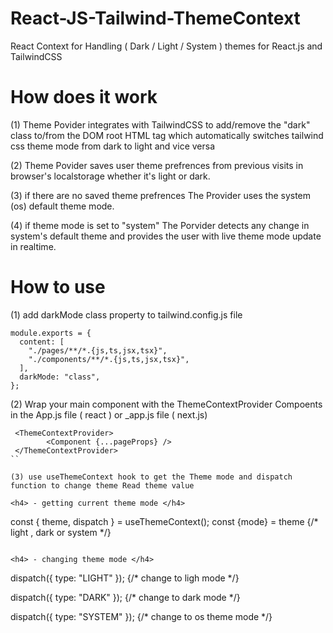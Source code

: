 # React-JS-Tailwind-ThemeContext
React Context for Handling ( Dark / Light / System ) themes for React.js and TailwindCSS

<h1> How does it work </h1>

(1) Theme Povider integrates with TailwindCSS to add/remove the "dark" class to/from the DOM root HTML tag which automatically switches tailwind css theme mode from dark to light and vice versa

(2) Theme Povider saves user theme prefrences from previous visits in browser's localstorage whether it's light or dark. 

(3) if there are no saved theme prefrences The Provider uses the system (os) default theme mode.

(4) if theme mode is set to "system" The Porvider detects any change in system's default theme and provides the user with live theme mode update in realtime. 
 


<h1> How to use </h1>

(1) add darkMode class property to tailwind.config.js  file

```
module.exports = {
  content: [
    "./pages/**/*.{js,ts,jsx,tsx}",
    "./components/**/*.{js,ts,jsx,tsx}",
  ],
  darkMode: "class",
};

```

(2) Wrap your main component with the ThemeContextProvider Compoents in the App.js file ( react ) or _app.js file ( next.js) 

```
 <ThemeContextProvider>
        <Component {...pageProps} />
 </ThemeContextProvider>
``

(3) use useThemeContext hook to get the Theme mode and dispatch function to change theme Read theme value

<h4> - getting current theme mode </h4>

```
const { theme, dispatch } = useThemeContext();
const {mode} = theme
{/* light , dark or system  */}

```

<h4> - changing theme mode </h4>

```
  dispatch({ type: "LIGHT" }); {/* change to ligh mode  */}

  dispatch({ type: "DARK" });  {/* change to dark mode  */}

  dispatch({ type: "SYSTEM" }); {/* change to os theme mode  */}

```



